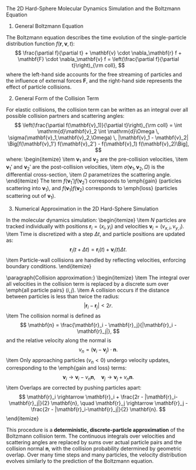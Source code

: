 The 2D Hard-Sphere Molecular Dynamics Simulation and the Boltzmann Equation

1. General Boltzmann Equation

The Boltzmann equation describes the time evolution of the single-particle distribution function $f(\mathbf{r},\mathbf{v},t)$:
$$
\frac{\partial f}{\partial t} + \mathbf{v} \cdot \nabla_\mathbf{r} f + \mathbf{F} \cdot \nabla_\mathbf{v} f = \left(\frac{\partial f}{\partial t}\right)_{\rm coll},
$$
where the left-hand side accounts for the free streaming of particles and the influence of external forces $\mathbf{F}$, and the right-hand side represents the effect of particle collisions.

2. General Form of the Collision Term

For elastic collisions, the collision term can be written as an integral over all possible collision partners and scattering angles:
$$
\left(\frac{\partial f(\mathbf{v}_1)}{\partial t}\right)_{\rm coll} =
\int \mathrm{d}\mathbf{v}_2 \int \mathrm{d}\Omega \, 
\sigma(\mathbf{v}_1,\mathbf{v}_2,\Omega) \, |\mathbf{v}_1 - \mathbf{v}_2|
\Big[f(\mathbf{v}_1') f(\mathbf{v}_2') - f(\mathbf{v}_1) f(\mathbf{v}_2)\Big],
$$
where:
\begin{itemize}
    \item $\mathbf{v}_1$ and $\mathbf{v}_2$ are the pre-collision velocities,
    \item $\mathbf{v}_1'$ and $\mathbf{v}_2'$ are the post-collision velocities,
    \item $\sigma(\mathbf{v}_1,\mathbf{v}_2,\Omega)$ is the differential cross-section,
    \item $\Omega$ parametrizes the scattering angle.
\end{itemize}
The term $f(\mathbf{v}_1')f(\mathbf{v}_2')$ corresponds to \emph{gain} (particles scattering into $\mathbf{v}_1$), and $f(\mathbf{v}_1)f(\mathbf{v}_2)$ corresponds to \emph{loss} (particles scattering out of $\mathbf{v}_1$).

3. Numerical Approximation in the 2D Hard-Sphere Simulation

In the molecular dynamics simulation:
\begin{itemize}
    \item $N$ particles are tracked individually with positions $\mathbf{r}_i = (x_i,y_i)$ and velocities $\mathbf{v}_i = (v_{x,i},v_{y,i})$.
    \item Time is discretized with a step $\Delta t$, and particle positions are updated as:
    $$
        \mathbf{r}_i(t+\Delta t) = \mathbf{r}_i(t) + \mathbf{v}_i(t) \Delta t.
    $$
    \item Particle-wall collisions are handled by reflecting velocities, enforcing boundary conditions.
\end{itemize}

\paragraph{Collision approximation:}
\begin{itemize}
    \item The integral over all velocities in the collision term is replaced by a discrete sum over \emph{all particle pairs} $(i,j)$.
    \item A collision occurs if the distance between particles is less than twice the radius:
    $$
        |\mathbf{r}_i - \mathbf{r}_j| < 2r.
    $$
    \item The collision normal is defined as
    $$
        \mathbf{n} = \frac{\mathbf{r}_i - \mathbf{r}_j}{|\mathbf{r}_i - \mathbf{r}_j|},
    $$
    and the relative velocity along the normal is
    $$
        v_n = (\mathbf{v}_i - \mathbf{v}_j) \cdot \mathbf{n}.
    $$
    \item Only approaching particles ($v_n < 0$) undergo velocity updates, corresponding to the \emph{gain and loss} terms:
    $$
        \mathbf{v}_i \rightarrow \mathbf{v}_i - v_n \mathbf{n}, \quad
        \mathbf{v}_j \rightarrow \mathbf{v}_j + v_n \mathbf{n}.
    $$
    \item Overlaps are corrected by pushing particles apart:
    $$
        \mathbf{r}_i \rightarrow \mathbf{r}_i + \frac{2r - |\mathbf{r}_i-\mathbf{r}_j|}{2} \mathbf{n}, \quad
        \mathbf{r}_j \rightarrow \mathbf{r}_j - \frac{2r - |\mathbf{r}_i-\mathbf{r}_j|}{2} \mathbf{n}.
    $$
\end{itemize}

This procedure is a **deterministic, discrete-particle approximation** of the Boltzmann collision term. The continuous integrals over velocities and scattering angles are replaced by sums over actual particle pairs and the collision normal $\mathbf{n}$, with the collision probability determined by geometric overlap. Over many time steps and many particles, the velocity distribution evolves similarly to the prediction of the Boltzmann equation.
